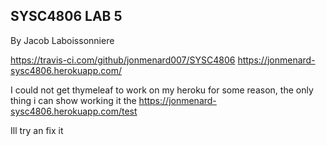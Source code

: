 ## SYSC4806 LAB 5
By Jacob Laboissonniere

https://travis-ci.com/github/jonmenard007/SYSC4806
https://jonmenard-sysc4806.herokuapp.com/

I could not get thymeleaf to work on my heroku for some reason, the only thing i can show working it the https://jonmenard-sysc4806.herokuapp.com/test

Ill try an fix it 
